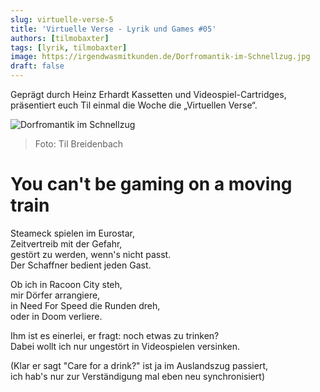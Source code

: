 ```yaml
---
slug: virtuelle-verse-5
title: 'Virtuelle Verse - Lyrik und Games #05'
authors: [tilmobaxter]
tags: [lyrik, tilmobaxter]
image: https://irgendwasmitkunden.de/Dorfromantik-im-Schnellzug.jpg
draft: false
---
```


Geprägt durch Heinz Erhardt Kassetten und Videospiel-Cartridges, präsentiert euch Til einmal die Woche die „Virtuellen Verse“.
<!--truncate-->

![Dorfromantik im Schnellzug](https://irgendwasmitkunden.de/Dorfromantik-im-Schnellzug.jpg)
> Foto: Til Breidenbach

# You can't be gaming on a moving train

Steameck spielen im Eurostar, <br/>
Zeitvertreib mit der Gefahr, <br/>
gestört zu werden, wenn's nicht passt. <br/>
Der Schaffner bedient jeden Gast. <br/>

Ob ich in Racoon City steh, <br/>
mir Dörfer arrangiere, <br/>
in Need For Speed die Runden dreh, <br/>
oder in Doom verliere. <br/>

Ihm ist es einerlei, er fragt: noch etwas zu trinken? <br/>
Dabei wollt ich nur ungestört in Videospielen versinken. <br/>

(Klar er sagt "Care for a drink?" ist ja im Auslandszug passiert, <br/>
ich hab's nur zur Verständigung mal eben neu synchronisiert) <br/>
